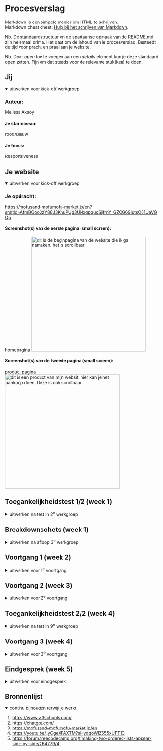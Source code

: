 # Procesverslag
Markdown is een simpele manier om HTML te schrijven.  
Markdown cheat cheet: [Hulp bij het schrijven van Markdown](https://github.com/adam-p/markdown-here/wiki/Markdown-Cheatsheet).

Nb. De standaardstructuur en de spartaanse opmaak van de README.md zijn helemaal prima. Het gaat om de inhoud van je procesverslag. Besteedt de tijd voor pracht en praal aan je website.

Nb. Door *open* toe te voegen aan een *details* element kun je deze standaard open zetten. Fijn om dat steeds voor de relevante stuk(ken) te doen.





## Jij

<details open>
  <summary>uitwerken voor kick-off werkgroep</summary>

  ### Auteur:
  Melissa Aksoy

  #### Je startniveau:
  rood/Blauw

  #### Je focus:
  Responsiveness
 
</details>





## Je website

<details open>
  <summary>uitwerken voor kick-off werkgroep</summary>

  ### Je opdracht:
  https://mofusand-mofumofu-market.jp/en?srsltid=AfmBOoo3zY88J3KnuPUg3UNxqpqucSjjfrnY_GZOG69IutsO61UaVGOp

  #### Screenshot(s) van de eerste pagina (small screen): 
  homepagina
  <img src="readme-images/homepageheless.png" width="375px" alt="dit is de beginpagina van de website die ik ga namaken. het is scrollbaar">

  #### Screenshot(s) van de tweede pagina (small screen):
  product pagina  
  <img src="readme-images/productsantacatss.png" width="375px" alt="dit is een product van mijn websit. hier kan je het aankoop doen. Deze is ook scrollbaar">
 
</details>



## Toegankelijkheidstest 1/2 (week 1)

<details>
  <summary>uitwerken na test in 2<sup>e</sup> werkgroep</summary>

  ### Bevindingen
  Mijn website is toegankelijk maar heeft wel wat probleempjes, zoals dark mode die uitgeschakelt staat en geen opties voor contrast aanpassingen. Ook kan de tekstgrootte niet aangepast worden. De images bevatten geen alt tekst waardoor het lezen met een screenreader veel lastiger wordt. De h1,h2,h3 etc zijn niet goed.

</details>



## Breakdownschets (week 1)

<details>
  <summary>uitwerken na afloop 3<sup>e</sup> werkgroep</summary>

  ### de hele pagina: 
  <img src="readme-images/dummy-plaatje.jpg" width="375px" alt="breakdown van de hele pagina">

  ### dynamisch deel (bijv menu): 
  <img src="readme-images/dummy-plaatje.jpg" width="375px" alt="breakdown van een dynamisch deel">

  ### wellicht nog een dynamisch deel (bijv filter): 
  <img src="readme-images/dummy-plaatje.jpg" width="375px" alt="breakdown van nog een dynamisch deel">

</details>





## Voortgang 1 (week 2)

<details>
  <summary>uitwerken voor 1<sup>e</sup> voortgang</summary>

  ### Stand van zaken
  laptop was niet aanwezig dus het was lastig om verder te gaan met mijn website. HTML had ik een klein deel van gemaakt maar ik had er wel een beetje moeite mee.


  ### Agenda voor meeting
  samen met je groepje opstellen

  | student 1      | student 2          | student 3    | student 4        |
  | ---            | ---                | ---          | ---              |
  | dit bespreken  | en dit             | en ik dit    | en dan ik dat    |
  | en dat ook nog | dit als er tijd is | nog een punt | dit wil ik zeker |
  | ...            | ...                | ...          | ...              |


  ### Verslag van meeting
  hier na afloop snel de uitkomsten van de meeting vastleggen

  - tempo maken
  - lang attribute toevoegen aan alle zinnen die andere talen bevatten dan engels
  - images groter/kleiner maken

</details>





## Voortgang 2 (week 3)

<details>
  <summary>uitwerken voor 2<sup>e</sup> voortgang</summary>

  ### Stand van zaken
ik had mijn html volledig uitgewerkt


  ### Agenda voor meeting
  samen met je groepje opstellen

  | student 1      | student 2          | student 3    | student 4        |
  | ---            | ---                | ---          | ---              |
  | dit bespreken  | en dit             | en ik dit    | en dan ik dat    |
  | en dat ook nog | dit als er tijd is | nog een punt | dit wil ik zeker |
  | ...            | ...                | ...          | ...              |


  ### Verslag van meeting
 besproken wat beter kon

  - alt tekst verbeteren
  - li items beter maken
  - html gelinkte pagina's goed doornemen
- ...

</details>





## Toegankelijkheidstest 2/2 (week 4)

<details>
  <summary>uitwerken na test in 9<sup>e</sup> werkgroep</summary>

  ### Bevindingen
 betere beschrijvingen van tekst. dark mode toevoegen.

</details>





## Voortgang 3 (week 4)

<details>
  <summary>uitwerken voor 3<sup>e</sup> voortgang</summary>

  ### Stand van zaken
  verder uitwerking in css, bezig met styling en positioneren


  ### Agenda voor meeting
  samen met je groepje opstellen

  | student 1      | student 2          | student 3    | student 4        |
  | ---            | ---                | ---          | ---              |
  | dit bespreken  | en dit             | en ik dit    | en dan ik dat    |
  | en dat ook nog | dit als er tijd is | nog een punt | dit wil ik zeker |
  | ...            | ...                | ...          | ...              |


  ### Verslag van meeting
  hier na afloop snel de uitkomsten van de meeting vastleggen

  - grid gebruiken
  - flex gebruiken
  - geen margins, padding, etc gebruiken voor positioneren.
  - ...

</details>





## Eindgesprek (week 5)

<details>
  <summary>uitwerken voor eindgesprek</summary>

  ### Je uitkomst - karakteristiek screenshots:
  <img src="readme-images/dummy-plaatje.jpg" width="375px" alt="uitomst opdracht 1">


  ### Dit ging goed/Heb ik geleerd: 
  Korte omschrijving met plaatjes

  <img src="readme-images/dummy-plaatje.jpg" width="375px" alt="top">


  ### Dit was lastig/Is niet gelukt:
  Korte omschrijving met plaatjes

  <img src="readme-images/dummy-plaatje.jpg" width="375px" alt="bummer">
</details>





## Bronnenlijst

<details open>
  <summary>continu bijhouden terwijl je werkt</summary>



  1. https://www.w3schools.com/
  2. https://chatgpt.com/
  3. https://mofusand-mofumofu-market.jp/en
  4. https://youtu.be/_yCgeXFAXTM?si=ydqoWlZ655xUFT1C
  5. https://forum.freecodecamp.org/t/making-two-ordered-lists-appear-side-by-side/264779/4
  

</details>